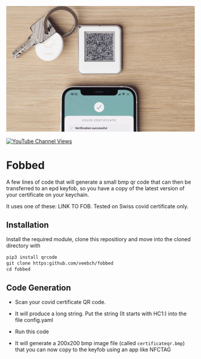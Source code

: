 ![Action Shot](/fobbed.jpg)

[![YouTube Channel Views](https://img.shields.io/youtube/channel/views/UCz5BOU9J9pB_O0B8-rDjCWQ?label=YouTube&style=social)](https://www.youtube.com/channel/UCz5BOU9J9pB_O0B8-rDjCWQ)

# Fobbed 

A few lines of code that will generate a small bmp qr code that can then be transferred to an epd keyfob, so you have a copy of the latest version of your certificate on your keychain. 

It uses one of these: LINK TO FOB. Tested on Swiss covid certificate only.

## Installation

Install the required module, clone this repositiory and move into the cloned directory with 
```
pip3 install qrcode
git clone https:github.com/veebch/fobbed
cd fobbed
```

## Code Generation

- Scan your covid certificate QR code.

- It will produce a long string. Put the string  (It starts with HC1:) into the file config.yaml

- Run this code

- It will generate a 200x200 bmp image file (called `certificateqr.bmp`) that you can now copy to the keyfob using an app like NFCTAG
